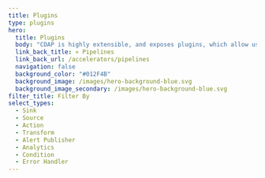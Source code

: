 ```yaml
---
title: Plugins
type: plugins
hero:
  title: Plugins
  body: "CDAP is highly extensible, and exposes plugins, which allow users to extend its capabilities. On this page, you can see all the plugins available in CDAP. Refer to the community page to learn about contributing your own plugin."
  link_back_title: « Pipelines
  link_back_url: /accelerators/pipelines
  navigation: false
  background_color: "#012F4B"
  background_image: /images/hero-background-blue.svg
  background_image_secondary: /images/hero-background-blue.svg
filter_title: Filter By
select_types:
  - Sink 
  - Source
  - Action
  - Transform
  - Alert Publisher
  - Analytics
  - Condition
  - Error Handler
---
```


